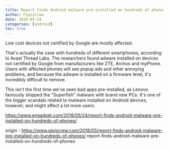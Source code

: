 ```yaml
---
title: Report finds Android malware pre-installed on hundreds of phones
author: PipisCrew
date: 2018-05-24
categories: [android]
toc: true
---
```


Low cost devices not certified by Google are mostly affected.

That's actually the case with hundreds of different smartphones, according to Avast Thread Labs. The researchers found adware installed on devices not certified by Google from manufacturers like ZTE, Archos and myPhone. Users with affected phones will see popup ads and other annoying problems, and because the adware is installed on a firmware level, it's incredibly difficult to remove.

This isn't the first time we've seen bad apps pre-installed, as Lenovo famously shipped the "Superfish" malware with brand new PCs. It's one of the bigger scandals related to malware installed on Android devices, however, and might affect a lot more users.

https://www.engadget.com/2018/05/24/report-finds-android-malware-pre-installed-on-hundreds-of-phones/

origin - https://www.pipiscrew.com/2018/05/report-finds-android-malware-pre-installed-on-hundreds-of-phones/ report-finds-android-malware-pre-installed-on-hundreds-of-phones